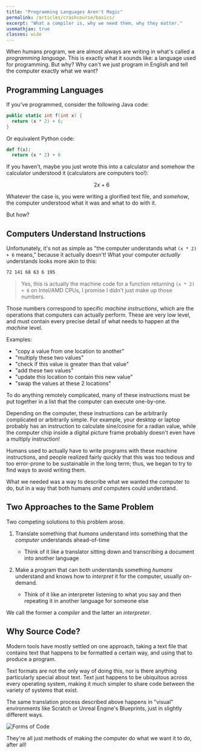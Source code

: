 ```yaml
---
title: "Programming Languages Aren't Magic"
permalink: /articles/crashcourse/basics/
excerpt: "What a compiler is, why we need them, why they matter."
usemathjax: true
classes: wide
---
```


When humans program, we are almost always are writing in what's called
a *programming language*. This is exactly what it sounds like: a 
language used for programming. But why? Why can't we just program in English
and tell the computer exactly what we want?

## Programming Languages
If you've programmed, consider the following Java code:

~~~ cs
public static int f(int x) {
  return (x * 2) + 6;
}
~~~

Or equivalent Python code:

~~~ python
def f(x):
  return (x * 2) + 6
~~~

If you haven't, maybe you just wrote this into a calculator and somehow the calculator understood it (calculators are computers too!):

$$ 2x + 6 $$

Whatever the case is, you were writing a glorified text file,
and *somehow*, the computer understood what it was and what to do with it.

But how?

## Computers Understand Instructions
Unfortunately, it's not as simple as "the computer understands what `(x * 2) + 6` means," because it actually doesn't! What your computer *actually* understands looks more akin to this:

~~~ nasm
72 141 68 63 6 195
~~~

> Yes, this is actually the machine code for a function returning `(x * 2) + 6` on Intel/AMD CPUs, I promise I didn't just make up those numbers.

Those numbers correspond to specific *machine instructions*, which are the operations that computers can actually perform. These are very low level, and must contain every precise detail of what needs to happen at the *machine* level. 

Examples:
  - "copy a value from one location to another"
  - "multiply these two values" 
  - "check if this value is greater than that value"
  - "add these two values"
  - "update this location to contain this new value"
  - "swap the values at these 2 locations" 

To do anything remotely complicated, many of these instructions must be put together in a list that the computer can execute one-by-one. 
 
Depending on the computer, these instructions can be arbitrarily complicated or arbitrarily simple. For example, your desktop or laptop probably has an instruction to calculate sine/cosine for a radian value, while the computer chip inside a digital picture frame probably doesn't even have a multiply instruction!

Humans used to actually have to write programs with these
machine instructions, and people realized fairly quickly
that this was too tedious and too error-prone to be sustainable
in the long term; thus, we began to try to find ways to avoid
writing them. 

What we needed was a way to describe what we wanted the computer to do, but in a way that both humans *and* computers could understand. 

## Two Approaches to the Same Problem
Two competing solutions to this problem arose.

1. Translate something that *humans* understand into something that the *computer* understands ahead-of-time
    - Think of it like a translator sitting down and transcribing a document into another language 

2. Make a program that can both understands something *humans* understand and knows how to *interpret* it for the computer, usually on-demand. 
    - Think of it like an interpreter listening to what you say and then repeating it in another language for someone else 

We call the former a *compiler* and the latter an *interpreter*. 

## Why Source Code?
Modern tools have mostly settled on one approach, taking a text file that contains text that happens to be formatted a certain way, and using that to produce a program. 

Text formats are not the only way of doing this, nor is there anything particularly special about text. Text just happens to be ubiquitous across every operating system, making it much simpler to share code between the variety of systems that exist. 

The same translation process described above happens in "visual" environments like Scratch or Unreal Engine's Blueprints, just in slightly different ways. 

![Forms of Code](/assets/images/crash-course/whats-a-compiler/forms-of-code.png)

They're all just methods of making the computer do what we want it to do, after all! 